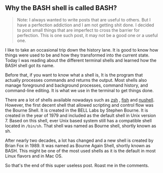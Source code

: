 ## Why the BASH shell is called BASH?


> Note: I always wanted to write posts that are useful to others. But I have a perfection addiction and I am not getting shit done. I decided to post small things that are imperfect to cross the barrier for perfection. This is one such post, it may not be a good one or a useful one.

I like to take an occasional trip down the history lane. It is good to know how things were used to be and how they transformed into the current state. Today I was reading about the different terminal shells and learned how the BASH shell got its name.

Before that, if you want to know what a shell is, It is the program that actually processes commands and returns the output. Most shells also manage foreground and background processes, command history, and command-line editing. It is what we use in the terminal to get things done.

There are a lot of shells available nowadays such as  [zsh](https://www.zsh.org/) ,  [fish](https://fishshell.com/)  and  [nushell](https://www.nushell.sh/). However, the first decent shell that allowed scripting and control flow was the Bourne Shell. It is created in the BELL Labs by Stephen Bourne. It is created in the year of 1979 and included as the default shell in Unix version 7. Based on this shell, ever Unix based system still has a compatible shell located in `/bin/sh`. That shell was named as Bourne shell, shortly known as sh.

After nearly two decades, a lot has changed and a new shell is created by Brian Fox in 1989. It was named as Bourne Again Shell, shortly known as BASH. This might be one of the most used shells as it is the default in most Linux flavors and in Mac OS.

So that's the end of this super useless post. Roast me in the comments.